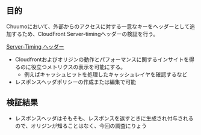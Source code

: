 
## 目的

Chuumoにおいて、外部からのアクセスに対する一意なキーをヘッダーとして追加するため、CloudFront Server-timingヘッダーの検証を行う。

[Server-Timing ヘッダー](https://docs.aws.amazon.com/ja_jp/AmazonCloudFront/latest/DeveloperGuide/understanding-response-headers-policies.html#server-timing-header)
- Cloudfrontおよびオリジンの動作とパフォーマンスに関するインサイトを得るのに役立つメトリクスの表示を可能にする。
	- 例えばキャッシュヒットを処理したキャッシュレイヤを確認するなど
- レスポンスヘッダポリシーの作成または編集で可能

## 検証結果

- レスポンスヘッダはそもそも、レスポンスを返すときに生成され付与されるので、オリジンが知ることはなく、今回の調査にりょう